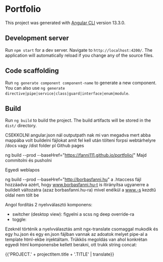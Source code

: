 # Portfolio

This project was generated with [Angular CLI](https://github.com/angular/angular-cli) version 13.3.0.

## Development server

Run `npm start` for a dev server. Navigate to `http://localhost:4200/`. The application will automatically reload if you change any of the source files.

## Code scaffolding

Run `ng generate component component-name` to generate a new component. You can also use `ng generate directive|pipe|service|class|guard|interface|enum|module`.

## Build

Run `ng build` to build the project. The build artifacts will be stored in the `dist/` directory.

CSEKKOLNI angular.json nál outputpath nak mi van megadva mert abba mappába volt buildelni fájlokat amit fel kell után tölteni forpsi webtárhelyre /docs vagy /dist folder pl
Github pages

ng build --prod --baseHref="https://fanni111.github.io/portfolio/"
Majd commitolni és pusholni

Egyedi weblapos

ng build --prod --baseHref="http://borbasfanni.hu"
a .htaccess fájl hozzáadva azért, hogy www.borbasfanni.hu-t is ítirányítsa ugyanerre a buildelt változatra (azaz borbasfanni.hu-ra) mivel enélkül a www.-s kezdtű oldal nem tölt be

Angol fordítás
2 nyelvválasztó komponens:
- switcher (desktop view): figyelni a scss ng deep override-ra
- toggle:

Ezeknél történik a nyelvválasztás amit ngx-translate csomaggal mukodik és egy hu.json és egy en.json fájlban vannak az adoatok melyet pipe-al a template html-ekbe injektáltam.  Trükkös megoldás van ahol konkrétan egyedi html komponensbe kellett berakni, ott trukk string concat:  <div class="work-item-title">{{'PROJECT.' + projectItem.title + '.TITLE' | translate}}</div>

